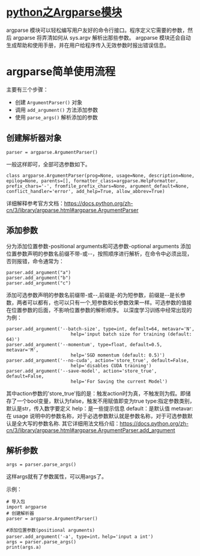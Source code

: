 # [python之Argparse模块](https://www.cnblogs.com/cuhm/p/10643765.html)

argparse 模块可以轻松编写用户友好的命令行接口。程序定义它需要的参数，然后 argparse 将弄清如何从 sys.argv 解析出那些参数。 argparse 模块还会自动生成帮助和使用手册，并在用户给程序传入无效参数时报出错误信息。

# argparse简单使用流程

主要有三个步骤：

- 创建 `ArgumentParser()` 对象
- 调用 `add_argument()` 方法添加参数
- 使用 `parse_args()` 解析添加的参数

## 创建解析器对象

```
parser = argparse.ArgumentParser()
```

一般这样即可，全部可选参数如下。

```
class argparse.ArgumentParser(prog=None, usage=None, description=None, epilog=None, parents=[], formatter_class=argparse.HelpFormatter, prefix_chars='-', fromfile_prefix_chars=None, argument_default=None, conflict_handler='error', add_help=True, allow_abbrev=True)
```

详细解释参考官方文档：https://docs.python.org/zh-cn/3/library/argparse.html#argparse.ArgumentParser

## 添加参数

分为添加位置参数-positional arguments和可选参数-optional arguments
添加位置参数声明的参数名前缀不带-或--，按照顺序进行解析，在命令中必须出现，否则报错，命令通常为：

```
parser.add_argument("a")
parser.add_argument("b")
parser.add_argument("c")
```

添加可选参数声明的参数名前缀带-或--,前缀是-的为短参数，前缀是--是长参数，两者可以都有，也可以只有一个,短参数和长参数效果一样。可选参数的值接在位置参数的后面，不影响位置参数的解析顺序。
以深度学习训练中经常出现的为例：

```
parser.add_argument('--batch-size', type=int, default=64, metavar='N',
                        help='input batch size for training (default: 64)')
parser.add_argument('--momentum', type=float, default=0.5, metavar='M',
                        help='SGD momentum (default: 0.5)')
parser.add_argument('--no-cuda', action='store_true', default=False,
                        help='disables CUDA training')
parser.add_argument('--save-model', action='store_true', default=False,
                        help='For Saving the current Model')
```

其中action参数的'store_true'指的是：触发action时为真，不触发则为假。即储存了一个bool变量，默认为false，触发不用赋值即变为true
type:指定参数类别，默认是str，传入数字要定义
help：是一些提示信息
default：是默认值
metavar: 在 usage 说明中的参数名称，对于必选参数默认就是参数名称，对于可选参数默认是全大写的参数名称.
其它详细用法文档介绍：https://docs.python.org/zh-cn/3/library/argparse.html#argparse.ArgumentParser.add_argument

## 解析参数

```
args = parser.parse_args()
```

这样args就有了参数属性，可以用args了。

示例：

```
# 导入包
import argparse 
# 创建解析器
parser = argparse.ArgumentParser() 

#添加位置参数(positional arguments)
parser.add_argument('-a', type=int，help='input a int')
args = parser.parse_args()
print(args.a)
```